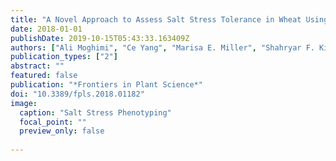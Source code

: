 ```yaml
---
title: "A Novel Approach to Assess Salt Stress Tolerance in Wheat Using Hyperspectral Imaging"
date: 2018-01-01
publishDate: 2019-10-15T05:43:33.163409Z
authors: ["Ali Moghimi", "Ce Yang", "Marisa E. Miller", "Shahryar F. Kianian", "Peter M. Marchetto"]
publication_types: ["2"]
abstract: ""
featured: false
publication: "*Frontiers in Plant Science*"
doi: "10.3389/fpls.2018.01182"
image:
  caption: "Salt Stress Phenotyping"
  focal_point: ""
  preview_only: false
  
---
```


